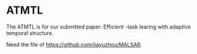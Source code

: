 # ATMTL
The ATMTL is for our submitted paper: Efficient -task learing with adaptive temporal structure.

Need the file of https://github.com/jiayuzhou/MALSAR.
